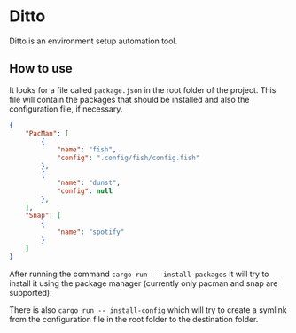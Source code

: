 # Ditto

Ditto is an environment setup automation tool.

## How to use

It looks for a file called `package.json` in the root folder of the project. This file will contain
the packages that should be installed and also the configuration file, if necessary.

```json
{
    "PacMan": [
        {
            "name": "fish",
            "config": ".config/fish/config.fish"
        },
        {
            "name": "dunst",
            "config": null
        },
    ],
    "Snap": [
        {
            "name": "spotify"
        }
    ]
}
```

After running the command `cargo run -- install-packages` it will try to install it using the
package manager (currently only pacman and snap are supported).

There is also `cargo run -- install-config` which will try to create a symlink from the
configuration file in the root folder to the destination folder.
